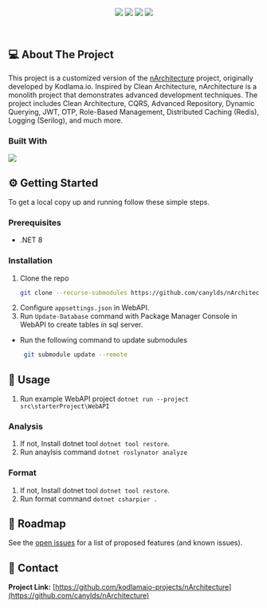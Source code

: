 <p align="center">
  <a href="https://github.com/canylds/nArchitecture/graphs/contributors"><img src="https://img.shields.io/github/contributors/canylds/nArchitecture.svg?style=for-the-badge"></a>
  <a href="https://github.com/canylds/nArchitecture/network/members"><img src="https://img.shields.io/github/forks/canylds/nArchitecture.svg?style=for-the-badge"></a>
  <a href="https://github.com/canylds/nArchitecture/stargazers"><img src="https://img.shields.io/github/stars/canylds/nArchitecture.svg?style=for-the-badge"></a>
  <a href="https://github.com/canylds/nArchitecture/issues"><img src="https://img.shields.io/github/issues/canylds/nArchitecture.svg?style=for-the-badge"></a>
</p><br />

## 💻 About The Project

This project is a customized version of the [nArchitecture](https://github.com/kodlamaio-projects/nArchitecture) project, originally developed by Kodlama.io. Inspired by Clean Architecture, nArchitecture is a monolith project that demonstrates advanced development techniques. The project includes Clean Architecture, CQRS, Advanced Repository, Dynamic Querying, JWT, OTP, Role-Based Management, Distributed Caching (Redis), Logging (Serilog), and much more.

### Built With

[![](https://img.shields.io/badge/.NET%20Core-512BD4?style=for-the-badge&logo=dotnet&logoColor=white)](https://learn.microsoft.com/tr-tr/dotnet/welcome)

## ⚙️ Getting Started

To get a local copy up and running follow these simple steps.

### Prerequisites

- .NET 8

### Installation

1. Clone the repo
   ```sh
   git clone --recurse-submodules https://github.com/canylds/nArchitecture.git
   ```
2. Configure `appsettings.json` in WebAPI.
3. Run `Update-Database` command with Package Manager Console in WebAPI to create tables in sql server.

- Run the following command to update submodules
  ```sh
   git submodule update --remote
   ```

## 🚀 Usage

1. Run example WebAPI project `dotnet run --project src\starterProject\WebAPI`

### Analysis

1. If not, Install dotnet tool `dotnet tool restore`.
2. Run anaylsis command `dotnet roslynator analyze`

### Format

1. If not, Install dotnet tool `dotnet tool restore`.
2. Run format command `dotnet csharpier .`

## 🚧 Roadmap

See the [open issues](https://github.com/canylds/nArchitecture/issues) for a list of proposed features (and known issues).

## 📧 Contact

**Project Link:** [https://github.com/kodlamaio-projects/nArchitecture](https://github.com/canylds/nArchitecture)

<!-- ## 🙏 Acknowledgements
- []() -->
